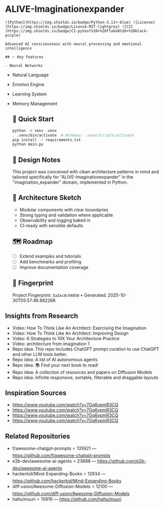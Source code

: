 # ALIVE-Imaginationexpander

    ![Python](https://img.shields.io/badge/Python-3.11+-blue) ![License](https://img.shields.io/badge/License-MIT-lightgrey) ![CI](https://img.shields.io/badge/CI-pytest%20+%20flake8%20+%20black-purple)

    Advanced AI consciousness with neural processing and emotional intelligence

    ## ✨ Key Features

    - Neural Networks
- Natural Language
- Emotion Engine
- Learning System
- Memory Management

    ## 🚀 Quick Start

    ```bash
    python -m venv .venv
    . .venv/bin/activate  # Windows: .venv\Scripts\activate
    pip install -r requirements.txt
    python main.py
    ```

    ## 🧠 Design Notes

    This project was conceived with clean architecture patterns in mind and tailored specifically for "ALIVE-Imaginationexpander" in the "imagination_expander" domain, implemented in Python.

    ## 📐 Architecture Sketch

    - Modular components with clear boundaries
    - Strong typing and validation where applicable
    - Observability and logging baked in
    - CI-ready with sensible defaults

    ## 🗺️ Roadmap

    - [ ] Extend examples and tutorials
    - [ ] Add benchmarks and profiling
    - [ ] Improve documentation coverage

    ## 🔎 Fingerprint

    Project Fingerprint: `5a3ac8c94050` • Generated: 2025-10-30T05:57:46.882268
    

## Insights from Research

- Video: How To Think Like An Architect: Exercising the Imagination
- Video: How To Think Like An Architect: Improving Design
- Video: 6 Strategies to 10X Your Architecture Practice
- Video: architecture from imagination 1
- Repo idea: This repo includes ChatGPT prompt curation to use ChatGPT and other LLM tools better.
- Repo idea: A list of AI autonomous agents
- Repo idea:  :books: Find your next book to read!
- Repo idea:  A collection of resources and papers on Diffusion Models
- Repo idea: Infinite responsive, sortable, filterable and draggable layouts


## Inspiration Sources

- https://www.youtube.com/watch?v=7Gq6vpmR3CQ
- https://www.youtube.com/watch?v=7Gq6vpmR3CQ
- https://www.youtube.com/watch?v=7Gq6vpmR3CQ
- https://www.youtube.com/watch?v=7Gq6vpmR3CQ


## Related Repositories

- f/awesome-chatgpt-prompts ⭐ 135921 — https://github.com/f/awesome-chatgpt-prompts
- e2b-dev/awesome-ai-agents ⭐ 23688 — https://github.com/e2b-dev/awesome-ai-agents
- hackerkid/Mind-Expanding-Books ⭐ 12934 — https://github.com/hackerkid/Mind-Expanding-Books
- diff-usion/Awesome-Diffusion-Models ⭐ 12100 — https://github.com/diff-usion/Awesome-Diffusion-Models
- haltu/muuri ⭐ 10916 — https://github.com/haltu/muuri

    